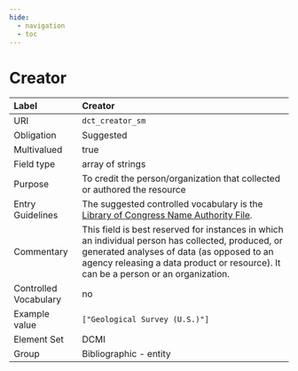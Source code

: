 ```yaml
---
hide:
  - navigation
  - toc
---
```


# Creator

| Label                 | Creator                 |
|:----------------------|:------------------------|
| URI                   | `dct_creator_sm`        |
| Obligation            | Suggested             |
| Multivalued           | true                    |
| Field type            | array of strings        |
| Purpose               | To credit the person/organization that collected or authored the resource |
| Entry Guidelines      | The suggested controlled vocabulary is the [Library of Congress Name Authority File](https://id.loc.gov/authorities/names.html). |
| Commentary            | This field is best reserved for instances in which an individual person has collected, produced, or generated analyses of data (as opposed to an agency releasing a data product or resource). It can be a person or an organization. |
| Controlled Vocabulary | no                      |
| Example value         | `["Geological Survey (U.S.)"]` |
| Element Set           | DCMI                    |
| Group                 | Bibliographic - entity  |
